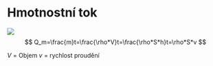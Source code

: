 # Hmotnostní tok
![](Pasted%20image%2020221121105111.png)
$$
Q_m=\frac{m}t=\frac{\rho*V}t=\frac{\rho*S*h}t=\rho*S*v
$$

$V$ = Objem
$v$ = rychlost proudění
